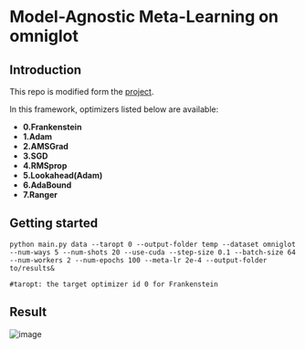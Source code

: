 # Model-Agnostic Meta-Learning on omniglot

## Introduction

This repo is modified form the [project](https://github.com/tristandeleu/pytorch-maml).


In this framework, optimizers listed below are available:
- **0.Frankenstein**
- **1.Adam**
- **2.AMSGrad**
- **3.SGD**
- **4.RMSprop**
- **5.Lookahead(Adam)**
- **6.AdaBound**
- **7.Ranger**


## Getting started

```
python main.py data --taropt 0 --output-folder temp --dataset omniglot --num-ways 5 --num-shots 20 --use-cuda --step-size 0.1 --batch-size 64 --num-workers 2 --num-epochs 100 --meta-lr 2e-4 --output-folder to/results&

#taropt: the target optimizer id 0 for Frankenstein
```

## Result

![image](maml.png=250x250)
